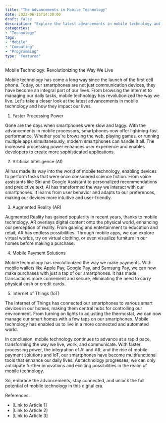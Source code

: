 ```yaml
---
title: "The Advancements in Mobile Technology"
date: 2022-06-15T14:30:00
draft: false
description: "Explore the latest advancements in mobile technology and how it impacts our lives."
categories:
- "Technology"
tags:
- "Mobile"
- "Computing"
- "Programming"
type: "featured"
---
```

Mobile Technology: Revolutionizing the Way We Live

Mobile technology has come a long way since the launch of the first cell phone. Today, our smartphones are not just communication devices, they have become an integral part of our lives. From browsing the internet to managing our daily tasks, mobile technology has revolutionized the way we live. Let's take a closer look at the latest advancements in mobile technology and how they impact our lives.

1. Faster Processing Power

Gone are the days when smartphones were slow and laggy. With the advancements in mobile processors, smartphones now offer lightning-fast performance. Whether you're browsing the web, playing games, or running multiple apps simultaneously, modern smartphones can handle it all. The increased processing power enhances user experience and enables developers to create more sophisticated applications.

2. Artificial Intelligence (AI)

AI has made its way into the world of mobile technology, enabling devices to perform tasks that were once considered science fiction. From voice assistants like Siri and Google Assistant to personalized recommendations and predictive text, AI has transformed the way we interact with our smartphones. It learns from user behavior and adapts to our preferences, making our devices more intuitive and user-friendly.

3. Augmented Reality (AR)

Augmented Reality has gained popularity in recent years, thanks to mobile technology. AR overlays digital content onto the physical world, enhancing our perception of reality. From gaming and entertainment to education and retail, AR has endless possibilities. Through mobile apps, we can explore virtual worlds, try on virtual clothing, or even visualize furniture in our homes before making a purchase.

4. Mobile Payment Solutions

Mobile technology has revolutionized the way we make payments. With mobile wallets like Apple Pay, Google Pay, and Samsung Pay, we can now make purchases with just a tap of our smartphones. It has made transactions more convenient and secure, eliminating the need to carry physical cash or credit cards.

5. Internet of Things (IoT)

The Internet of Things has connected our smartphones to various smart devices in our homes, making them central hubs for controlling our environment. From turning on lights to adjusting the thermostat, we can now manage our smart homes with a few taps on our smartphones. Mobile technology has enabled us to live in a more connected and automated world.

In conclusion, mobile technology continues to advance at a rapid pace, transforming the way we live, work, and communicate. With faster processing power, the integration of AI and AR, and the rise of mobile payment solutions and IoT, our smartphones have become multifunctional tools that enhance our daily lives. As technology progresses, we can only anticipate further innovations and exciting possibilities in the realm of mobile technology.

So, embrace the advancements, stay connected, and unlock the full potential of mobile technology in this digital era.

References:
- [Link to Article 1]
- [Link to Article 2]
- [Link to Article 3]
